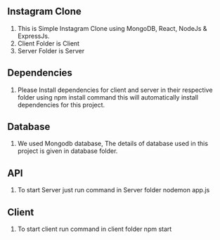 ## Instagram Clone

1. This is Simple Instagram Clone using MongoDB, React, NodeJs & ExpressJs.
2. Client Folder is Client
3. Server Folder is Server

## Dependencies

1. Please Install dependencies for client and server in their respective folder using npm install command this will automatically install dependencies for this project.

## Database

1. We used Mongodb database, The details of database used in this project is given in database folder.

## API

1. To start Server just run command in Server folder nodemon app.js

## Client

1. To start client run command in client folder npm start
